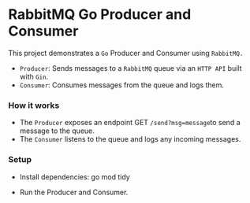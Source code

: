 # RabbitMQ Go Producer and Consumer

This project demonstrates a `Go` Producer and Consumer using `RabbitMQ.`


- `Producer`: Sends messages to a `RabbitMQ` queue via an `HTTP API` built with `Gin`.
- `Consumer`: Consumes messages from the queue and logs them.


### How it works
- The `Producer` exposes an endpoint GET `/send?msg=message`to send a message to the queue.
-  The `Consumer` listens to the queue and logs any incoming messages.


### Setup
  -  Install dependencies:
    go mod tidy

  - Run the Producer and Consumer.